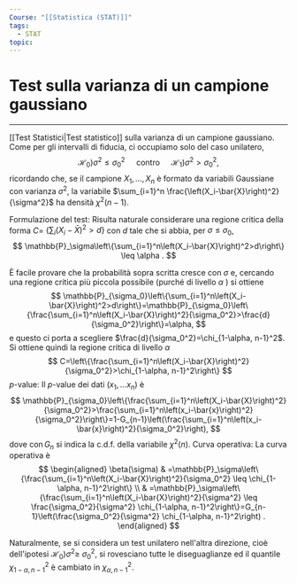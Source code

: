 ```yaml
---
Course: "[[Statistica (STAT)]]"
tags:
  - STAT
topic:
---
```

# Test sulla varianza di un campione gaussiano
---
[[Test Statistici|Test statistico]] sulla varianza di un campione gaussiano. Come per gli intervalli di fiducia, ci occupiamo solo del caso unilatero,
$$
\left.\left.\mathscr{H}_0\right) \sigma^2 \leq \sigma_0^2 \quad \text { contro } \quad \mathscr{H}_1\right) \sigma^2>\sigma_0^2,
$$
ricordando che, se il campione $X_1, \ldots, X_n$ è formato da variabili Gaussiane con varianza $\sigma^2$, la variabile $\sum_{i=1}^n \frac{\left(X_i-\bar{X}\right)^2}{\sigma^2}$ ha densità $\chi^2(n-1)$.

Formulazione del test: Risulta naturale considerare una regione critica della forma $C=$ $\left\{\sum_i\left(X_i-\bar{X}\right)^2>d\right\}$ con $d$ tale che si abbia, per $\sigma \leq \sigma_0$,
$$
\mathbb{P}_\sigma\left\{\sum_{i=1}^n\left(X_i-\bar{X}\right)^2>d\right\} \leq \alpha .
$$

È facile provare che la probabilità sopra scritta cresce con $\sigma$ e, cercando una regione critica più piccola possibile (purché di livello $\alpha$ ) si ottiene
$$
\mathbb{P}_{\sigma_0}\left\{\sum_{i=1}^n\left(X_i-\bar{X}\right)^2>d\right\}=\mathbb{P}_{\sigma_0}\left\{\frac{\sum_{i=1}^n\left(X_i-\bar{X}\right)^2}{\sigma_0^2}>\frac{d}{\sigma_0^2}\right\}=\alpha,
$$
e questo ci porta a scegliere $\frac{d}{\sigma_0^2}=\chi_{1-\alpha, n-1}^2$. Si ottiene quindi la regione critica di livello $\alpha$
$$
C=\left\{\frac{\sum_{i=1}^n\left(X_i-\bar{X}\right)^2}{\sigma_0^2}>\chi_{1-\alpha, n-1}^2\right\}
$$$p$-value: Il $p$-value dei dati $\left(x_1, \ldots x_n\right)$ è
$$
\mathbb{P}_{\sigma_0}\left\{\frac{\sum_{i=1}^n\left(X_i-\bar{X}\right)^2}{\sigma_0^2}>\frac{\sum_{i=1}^n\left(x_i-\bar{x}\right)^2}{\sigma_0^2}\right\}=1-G_{n-1}\left(\frac{\sum_{i=1}^n\left(x_i-\bar{x}\right)^2}{\sigma_0^2}\right),
$$
dove $\operatorname{con} G_n$ si indica la c.d.f. della variabile $\chi^2(n)$.
Curva operativa: La curva operativa è
$$
\begin{aligned}
\beta(\sigma) & =\mathbb{P}_\sigma\left\{\frac{\sum_{i=1}^n\left(X_i-\bar{X}\right)^2}{\sigma_0^2} \leq \chi_{1-\alpha, n-1}^2\right\} \\
& =\mathbb{P}_\sigma\left\{\frac{\sum_{i=1}^n\left(X_i-\bar{X}\right)^2}{\sigma^2} \leq \frac{\sigma_0^2}{\sigma^2} \chi_{1-\alpha, n-1}^2\right\}=G_{n-1}\left(\frac{\sigma_0^2}{\sigma^2} \chi_{1-\alpha, n-1}^2\right) .
\end{aligned}
$$

Naturalmente, se si considera un test unilatero nell'altra direzione, cioè dell'ipotesi $\left.\mathscr{H}_0\right) \sigma^2 \geq$ $\sigma_0^2$, si rovesciano tutte le diseguaglianze ed il quantile $\chi_{1-\alpha, n-1}^2$ è cambiato in $\chi_{\alpha, n-1}^2$.